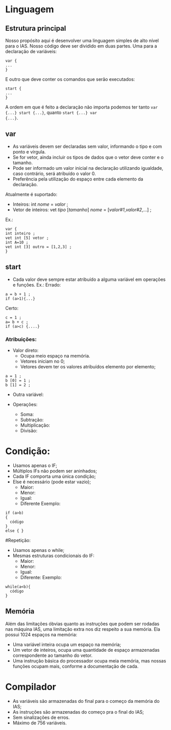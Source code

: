 # Linguagem

## Estrutura principal

Nosso propósito aqui é desenvolver uma linguagem simples de alto nível para o IAS.
Nosso código deve ser dividido em duas partes. Uma para a declaração de variáveis:
```
var {
...
}
```
E outro que deve conter os comandos que serão executados:
```
start {
...
}
```
A ordem em que é feito a declaração não importa podemos ter tanto <code>var {...} start {...}</code>, quanto <code>start {...} var {...}</code>.

## var

- As variáveis devem ser declaradas sem valor, informando o tipo e com ponto e vírgula.
- Se for vetor, ainda incluir os tipos de dados que o vetor deve conter e o tamanho.
- Pode ser informado um valor inicial na declaração utilizando igualdade, caso contrário, será atribuído o valor 0.
- Preferência pela utilização do espaço entre cada elemento da declaração.

Atualmente é suportado:
- Inteiros: int *nome* = *valor* ;
- Vetor de inteiros: vet *tipo* [*tamanho*] *nome* = [*valor#1*,*valor#2*,...] ;

Ex.:
```
var {
int inteiro ;
vet int [5] vetor ;
int A=10 ;
vet int [3] outro = [1,2,3] ;
}
```

## start

- Cada valor deve sempre estar atribuído a alguma variável em operações e funções. Ex.:
Errado:
```
a = b + 1 ;
if (a>1){...}
```
Certo:
```
c = 1 ;
a= b + c ;
if (a>c) {....}
```
### Atribuições:

- Valor direto:
  - Ocupa meio espaço na memória.
  - Vetores iniciam no 0;
  - Vetores devem ter os valores atribuídos elemento por elemento;
```
a = 1 ;
b [0] = 1 ;
b [1] = 2 ;
```
- Outra variável:

- Operações:
  - Soma:
  - Subtração:
  - Multiplicação:
  - Divisão:

# Condição:
- Usamos apenas o IF;
- Múltiplos IFs não podem ser aninhados;
- Cada IF comporta uma única condição;
- Else é necessário (pode estar vazio);
  - Maior:
  - Menor:
  - Igual:
  - Diferente
Exemplo:
```
if (a>b)
{
  código
}
else { }

```

#Repetição:
- Usamos apenas o while;
- Mesmas estruturas condicionais do IF:
  - Maior:
  - Menor:
  - Igual:
  - Diferente:
Exemplo:
```
while(a<b){
  código
}
```

## Memória

Além das limitações óbvias quanto as instruções que podem ser rodadas nas máquina IAS, uma limitação extra nos diz respeito a sua memória. Ela possui 1024 espaços na memória:
- Uma variável inteira ocupa um espaço na memória;
- Um vetor de inteiros, ocupa uma quantidade de espaço armazenadas correspondente ao tamanho do vetor.
- Uma instrução básica do processador ocupa meia memória, mas nossas funções ocupam mais, conforme a documentação de cada.


# Compilador

- As variáveis são armazenadas do final para o começo da memória do IAS;
- As instruções são armazenadas do começo pra o final do IAS;
- Sem sinalizações de erros.
- Máximo de 756 variáveis.
